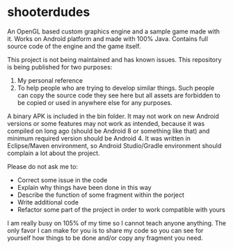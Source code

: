 # shooterdudes
An OpenGL based custom graphics engine and a sample game made with it. Works on Android platform and made with 100% Java. Contains full source code of the engine and the game itself.

This project is not being maintained and has known issues. This repository is being published for two purposes:
1. My personal reference
2. To help people who are trying to develop similar things. Such people can copy the source code they see here but all assets are forbidden to be copied or used in anywhere else for any purposes.

A binary APK is included in the bin folder. It may not work on new Android versions or some features may not work as intended, because it was compiled on long ago (should be Android 8 or something like that) and minimum required version should be Android 4. It was written in Eclipse/Maven environment, so Android Studio/Gradle environment should complain a lot about the project.

Please do not ask me to:
- Correct some issue in the code
- Explain why things have been done in this way
- Describe the function of some fragment within the porject
- Write additional code
- Refactor some part of the project in order to work compatible with yours

I am really busy on 105% of my time so I cannot teach anyone anything. The only favor I can make for you is to share my code so you can see for yourself how things to be done and/or copy any fragment you need.

